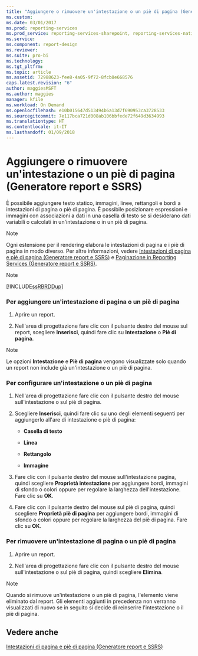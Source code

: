 ```yaml
---
title: "Aggiungere o rimuovere un'intestazione o un piè di pagina (Generatore report e SSRS) | Microsoft Docs"
ms.custom: 
ms.date: 03/01/2017
ms.prod: reporting-services
ms.prod_service: reporting-services-sharepoint, reporting-services-native
ms.service: 
ms.component: report-design
ms.reviewer: 
ms.suite: pro-bi
ms.technology: 
ms.tgt_pltfrm: 
ms.topic: article
ms.assetid: 72988623-fee8-4a05-9f72-8fcb8e668576
caps.latest.revision: "6"
author: maggiesMSFT
ms.author: maggies
manager: kfile
ms.workload: On Demand
ms.openlocfilehash: e10b015647d513494b6a13d7f690953ca3728533
ms.sourcegitcommit: 7e117bca721d008ab106bbfede72f649d3634993
ms.translationtype: HT
ms.contentlocale: it-IT
ms.lasthandoff: 01/09/2018
---
```

# <a name="add-or-remove-a-page-header-or-footer-report-builder-and-ssrs"></a>Aggiungere o rimuovere un'intestazione o un piè di pagina (Generatore report e SSRS)
  È possibile aggiungere testo statico, immagini, linee, rettangoli e bordi a intestazioni di pagina o piè di pagina. È possibile posizionare espressioni e immagini con associazioni a dati in una casella di testo se si desiderano dati variabili o calcolati in un'intestazione o in un piè di pagina.  
  
> [!NOTE]  
>  Ogni estensione per il rendering elabora le intestazioni di pagina e i piè di pagina in modo diverso. Per altre informazioni, vedere [Intestazioni di pagina e piè di pagina &#40;Generatore report e SSRS&#41;](../../reporting-services/report-design/page-headers-and-footers-report-builder-and-ssrs.md) e [Paginazione in Reporting Services &#40;Generatore report e SSRS&#41;](../../reporting-services/report-design/pagination-in-reporting-services-report-builder-and-ssrs.md).  
  
> [!NOTE]  
>  [!INCLUDE[ssRBRDDup](../../includes/ssrbrddup-md.md)]  
  
### <a name="to-add-a-page-header-or-footer"></a>Per aggiungere un'intestazione di pagina o un piè di pagina  
  
1.  Aprire un report.  
  
2.  Nell'area di progettazione fare clic con il pulsante destro del mouse sul report, scegliere **Inserisci**, quindi fare clic su **Intestazione** o **Piè di pagina**.  
  
> [!NOTE]  
>  Le opzioni **Intestazione** e **Piè di pagina** vengono visualizzate solo quando un report non include già un'intestazione o un piè di pagina.  
  
### <a name="to-configure-a-page-header-or-footer"></a>Per configurare un'intestazione o un piè di pagina  
  
1.  Nell'area di progettazione fare clic con il pulsante destro del mouse sull'intestazione o sul piè di pagina.  
  
2.  Scegliere **Inserisci**, quindi fare clic su uno degli elementi seguenti per aggiungerlo all'are di intestazione o piè di pagina:  
  
    -   **Casella di testo**  
  
    -   **Linea**  
  
    -   **Rettangolo**  
  
    -   **Immagine**  
  
3.  Fare clic con il pulsante destro del mouse sull'intestazione pagina, quindi scegliere **Proprietà intestazione** per aggiungere bordi, immagini di sfondo o colori oppure per regolare la larghezza dell'intestazione. Fare clic su **OK**.  
  
4.  Fare clic con il pulsante destro del mouse sul piè di pagina, quindi scegliere **Proprietà piè di pagina** per aggiungere bordi, immagini di sfondo o colori oppure per regolare la larghezza del piè di pagina. Fare clic su **OK**.  
  
### <a name="to-remove-a-page-header-or-footer"></a>Per rimuovere un'intestazione di pagina o un piè di pagina  
  
1.  Aprire un report.  
  
2.  Nell'area di progettazione fare clic con il pulsante destro del mouse sull'intestazione o sul piè di pagina, quindi scegliere **Elimina**.  
  
> [!NOTE]  
>  Quando si rimuove un'intestazione o un piè di pagina, l'elemento viene eliminato dal report. Gli elementi aggiunti in precedenza non verranno visualizzati di nuovo se in seguito si decide di reinserire l'intestazione o il piè di pagina.  
  
## <a name="see-also"></a>Vedere anche  
 [Intestazioni di pagina e piè di pagina &#40;Generatore report e SSRS&#41;](../../reporting-services/report-design/page-headers-and-footers-report-builder-and-ssrs.md)  
  
  
